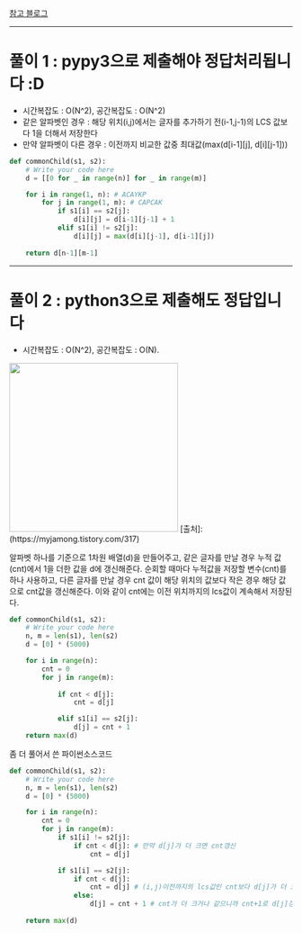 [참고 블로그](https://myjamong.tistory.com/317)  

---
# 풀이 1 : pypy3으로 제출해야 정답처리됩니다 :D 
- 시간복잡도 : O(N^2), 공간복잡도 : O(N^2)  
- 같은 알파벳인 경우 : 해당 위치(i,j)에서는 글자를 추가하기 전(i-1,j-1)의 LCS 값보다 1을 더해서 저장한다  
- 만약 알파벳이 다른 경우 : 이전까지 비교한 값중 최대값(max(d[i-1][j], d[i][j-1]))
```python
def commonChild(s1, s2):
    # Write your code here
    d = [[0 for _ in range(n)] for _ in range(m)]

    for i in range(1, n): # ACAYKP
        for j in range(1, m): # CAPCAK
            if s1[i] == s2[j]:
                d[i][j] = d[i-1][j-1] + 1
            elif s1[i] != s2[j]:
                d[i][j] = max(d[i][j-1], d[i-1][j])
    
    return d[n-1][m-1]
```
---
# 풀이 2 : python3으로 제출해도 정답입니다
- 시간복잡도 : O(N^2), 공간복잡도 : O(N). 

<img width= "300" src="https://img1.daumcdn.net/thumb/R1280x0/?scode=mtistory2&fname=https%3A%2F%2Fblog.kakaocdn.net%2Fdn%2FcrVjs9%2Fbtrh8CowQGJ%2FBkvYwPNpNAR7L7KjwhkBA1%2Fimg.png">  
[출처]:(https://myjamong.tistory.com/317)  

알파벳 하나를 기준으로 1차원 배열(d)을 만들어주고, 같은 글자를 만날 경우 누적 값(cnt)에서 1을 더한 값을 d에 갱신해준다.
순회할 때마다 누적값을 저장할 변수(cnt)를 하나 사용하고, 다른 글자를 만날 경우 cnt 값이 해당 위치의 값보다 작은 경우 해당 값으로 cnt값을 갱신해준다.
이와 같이 cnt에는 이전 위치까지의 lcs값이 계속해서 저장된다.

```python
def commonChild(s1, s2):
    # Write your code here
    n, m = len(s1), len(s2)
    d = [0] * (5000)

    for i in range(n):
        cnt = 0
        for j in range(m):
            
            if cnt < d[j]:
                cnt = d[j]

            elif s1[i] == s2[j]:
                d[j] = cnt + 1
    return max(d)
```
좀 더 풀어서 쓴 파이썬소스코드
```python
def commonChild(s1, s2):
    # Write your code here
    n, m = len(s1), len(s2)
    d = [0] * (5000)

    for i in range(n):
        cnt = 0
        for j in range(m):
            if s1[i] != s2[j]:
                if cnt < d[j]: # 만약 d[j]가 더 크면 cnt갱신
                    cnt = d[j]

            if s1[i] == s2[j]:
                if cnt < d[j]:
                    cnt = d[j] # (i,j)이전까지의 lcs값인 cnt보다 d[j]가 더 크므로 d[j]값은 바뀌지 않음
                else:
                    d[j] = cnt + 1 # cnt가 더 크거나 같으니까 cnt+1로 d[j]갱신
    
    return max(d)
               
```
